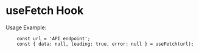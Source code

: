 # useFetch Hook

Usage Example:

```
    const url = 'API endpoint';
    const { data: null, loading: true, error: null } = useFetch(url);

```
